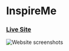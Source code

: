 # InspireMe

### [Live Site](https://inspire-me-your-motivation.netlify.app)

![Website screenshots](https://i.ibb.co/F4vtcqh/screenshot-inspire-me.png)
